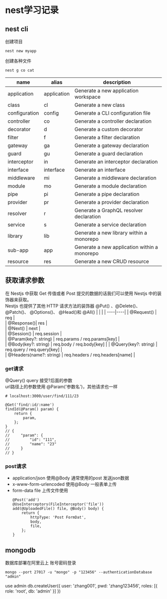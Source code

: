 # nest学习记录
## nest cli
创建项目 
```
nest new myapp
```
创建各种文件
```
nest g co cat
```

| name          | alias       | description                                  |
| ----          | ----        | ----                                         |
| application   | application | Generate a new application workspace         |
| class         | cl          | Generate a new class                         |
| configuration | config      | Generate a CLI configuration file            |
| controller    | co          | Generate a controller declaration            |
| decorator     | d           | Generate a custom decorator                  |
| filter        | f           | Generate a filter declaration                |
| gateway       | ga          | Generate a gateway declaration               |
| guard         | gu          | Generate a guard declaration                 |
| interceptor   | in          | Generate an interceptor declaration          |
| interface     | interface   | Generate an interface                        |
| middleware    | mi          | Generate a middleware declaration            |
| module        | mo          | Generate a module declaration                |
| pipe          | pi          | Generate a pipe declaration                  |
| provider      | pr          | Generate a provider declaration              |
| resolver      | r           | Generate a GraphQL resolver declaration      |
| service       | s           | Generate a service declaration               |
| library       | lib         | Generate a new library within a monorepo     |
| sub-app       | app         | Generate a new application within a monorepo |
| resource      | res         | Generate a new CRUD resource                 |

## 获取请求参数
在 Nestjs 中获取 Get 传值或者 Post 提交的数据的话我们可以使用 Nestjs 中的装饰器来获取。     
Nestjs 也提供了其他 HTTP 请求方法的装饰器 @Put() 、@Delete()、@Patch()、
@Options()、 @Head()和 @All()
| | |
| ----|----|
| @Request() | req |   
| @Response()|  res   |   
| @Next() | next |      
| @Session() | req.session |    
| @Param(key?: string) | req.params / req.params[key]  |  
| @Body(key?: string) | req.body / req.body[key]      | 
| @Query(key?: string) | req.query / req.query[key]   |   
| @Headers(name?: string) | req.headers / req.headers[name]     | 
### get请求
@Query() query 接受?后面的参数   
url路径上的参数使用 @Param('参数名')，其他请求也一样
```
# localhost:3000/user/find/111/23

@Get('find/:id/:name')
findId(@Param() param) {
    return {
        param,
    };
}
// {
//     "param": {
//         "id": "111",
//         "name": "23"
//     }
// }
```
### post请求
- application/json 使用@Body  通常使用的post 发送json数据
- x-www-form-urlencoded 使用@Body 一般表单上传
- form-data file 上传文件使用
    ```
    @Post('add')
    @UseInterceptors(FileInterceptor('file'))
    add(@UploadedFile() file, @Body() body) {
        return {
            httpType: 'Post FormDat',
            body,
            file,
        };
    }
    ```
## mongodb
数据库部署在阿里云上
账号密码登录
```
mongo --port 27017 -u "mongo" -p "123456" --authenticationDatabase "admin"

```
use admin
db.createUser({
user: 'zhang001', pwd: 'zhang123456', roles: [{ role: 'root', db: 'admin' }]
})
